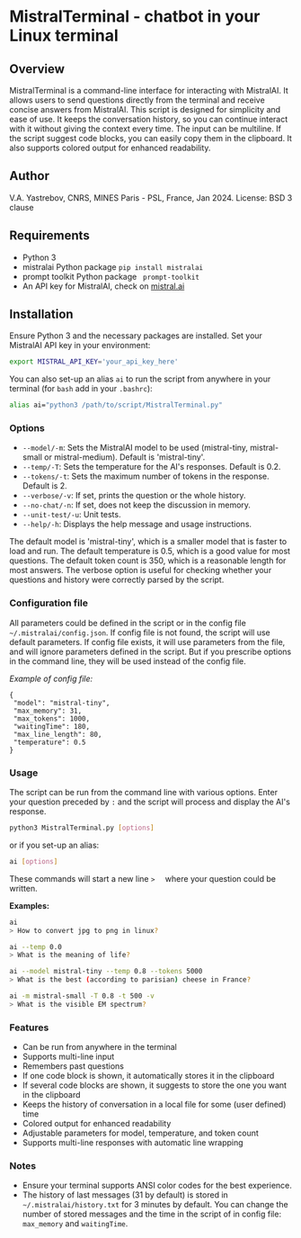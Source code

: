 # MistralTerminal - chatbot in your Linux terminal

## Overview

MistralTerminal is a command-line interface for interacting with MistralAI. It allows users to send questions directly from the terminal and receive concise answers from MistralAI. This script is designed for simplicity and ease of use. It keeps the conversation history, so you can continue interact with it without giving the context every time. The input can be multiline. If the script suggest code blocks, you can easily copy them in the clipboard. It also supports colored output for enhanced readability.

## Author

V.A. Yastrebov, CNRS, MINES Paris - PSL, France, Jan 2024.
License: BSD 3 clause

## Requirements

- Python 3
- mistralai Python package `pip install mistralai`
- prompt toolkit Python package ` prompt-toolkit`
- An API key for MistralAI, check on [mistral.ai](https://mistral.ai)

## Installation

Ensure Python 3 and the necessary packages are installed. Set your MistralAI API key in your environment:

```bash
export MISTRAL_API_KEY='your_api_key_here'
```
You can also set-up an alias `ai` to run the script from anywhere in your terminal (for `bash` add in your `.bashrc`):

```bash
alias ai="python3 /path/to/script/MistralTerminal.py"
```

### Options

- `--model/-m`: Sets the MistralAI model to be used (mistral-tiny, mistral-small or mistral-medium). Default is 'mistral-tiny'.
- `--temp/-T`: Sets the temperature for the AI's responses. Default is 0.2.
- `--tokens/-t`: Sets the maximum number of tokens in the response. Default is 2.
- `--verbose/-v`: If set, prints the question or the whole history.
- `--no-chat/-n`: If set, does not keep the discussion in memory.
- `--unit-test/-u`: Unit tests.
- `--help/-h`: Displays the help message and usage instructions.

The default model is 'mistral-tiny', which is a smaller model that is faster to load and run. The default temperature is 0.5, which is a good value for most questions. The default token count is 350, which is a reasonable length for most answers. The verbose option is useful for checking whether your questions and history were correctly parsed by the script. 

### Configuration file

All parameters could be defined in the script or in the config file `~/.mistralai/config.json`. 
If config file is not found, the script will use default parameters.
If config file exists, it will use parameters from the file, and will ignore parameters defined in the script.
But if you prescribe options in the command line, they will be used instead of the config file.

*Example of config file:*
```
{
 "model": "mistral-tiny",
 "max_memory": 31,
 "max_tokens": 1000,
 "waitingTime": 180,
 "max_line_length": 80,
 "temperature": 0.5
}
``` 

### Usage

The script can be run from the command line with various options. Enter your question preceded by `:` and the script will process and display the AI's response.

```bash
python3 MistralTerminal.py [options]
```
or if you set-up an alias:
```bash
ai [options]
```
These commands will start a new line `>  ` where your question could be written.

**Examples:**

```bash
ai
> How to convert jpg to png in linux?
```

```bash
ai --temp 0.0
> What is the meaning of life?
```

```bash
ai --model mistral-tiny --temp 0.8 --tokens 5000
> What is the best (according to parisian) cheese in France?
```

```bash
ai -m mistral-small -T 0.8 -t 500 -v
> What is the visible EM spectrum?
```

### Features

- Can be run from anywhere in the terminal
- Supports multi-line input
- Remembers past questions
- If one code block is shown, it automatically stores it in the clipboard
- If several code blocks are shown, it suggests to store the one you want in the clipboard
- Keeps the history of conversation in a local file for some (user defined) time
- Colored output for enhanced readability
- Adjustable parameters for model, temperature, and token count
- Supports multi-line responses with automatic line wrapping

### Notes

- Ensure your terminal supports ANSI color codes for the best experience.
- The history of last messages (31 by default) is stored in `~/.mistralai/history.txt` for 3 minutes by default. You can change the number of stored messages and the time in the script of in config file: `max_memory` and `waitingTime`.